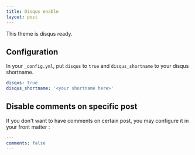 ```yaml
---
title: Disqus enable
layout: post
---
```


This theme is disqus ready.

## Configuration

In your `_config.yml`, put `disqus` to `true` and `disqus_shortname` to your disqus shortname.

```yaml
disqus: true
disqus_shortname: '<your shortname here>'
```

## Disable comments on specific post

If you don't want to have comments on certain post, you may configure it in your front matter : 

```yaml
---
comments: false
---
```
